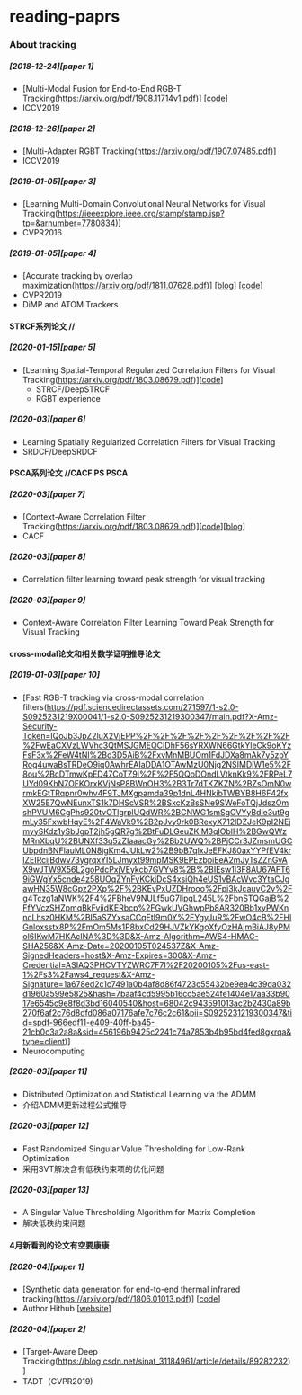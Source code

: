 # reading-paprs

### About tracking

##### [2018-12-24][paper 1]
* [Multi-Modal Fusion for End-to-End RGB-T Tracking(https://arxiv.org/pdf/1908.11714v1.pdf)] [[code](https://github.com/Alexadlu/MANet)]
* ICCV2019

##### [2018-12-26][paper 2]
* [Multi-Adapter RGBT Tracking(https://arxiv.org/pdf/1907.07485.pdf)]
* ICCV2019


##### [2019-01-05][paper 3]
* [Learning Multi-Domain Convolutional Neural Networks for Visual Tracking(https://ieeexplore.ieee.org/stamp/stamp.jsp?tp=&arnumber=7780834)]
* CVPR2016


##### [2019-01-05][paper 4]
* [Accurate tracking by overlap maximization(https://arxiv.org/pdf/1811.07628.pdf)] [[blog](https://blog.csdn.net/sinat_27318881/article/details/84668861)] [[code](https://github.com/visionml/pytracking)]
* CVPR2019
* DiMP and ATOM Trackers


#### STRCF系列论文 //
##### [2020-01-15][paper 5]
* [Learning Spatial-Temporal Regularized Correlation Filters for Visual Tracking(https://arxiv.org/pdf/1803.08679.pdf)][[code](https://github.com/GarfieldF/RGBT-tracking)]
  * STRCF/DeepSTRCF
  * RGBT experience 

##### [2020-03][paper 6]
* Learning Spatially Regularized Correlation Filters for Visual Tracking
* SRDCF/DeepSRDCF

#### PSCA系列论文 //CACF PS PSCA
##### [2020-03][paper 7]
* [Context-Aware Correlation Filter Tracking(https://arxiv.org/pdf/1803.08679.pdf)][[code](https://github.com/GarfieldF/RGBT-tracking)][[blog](https://blog.csdn.net/ms961516792/article/details/81774979)]
* CACF

##### [2020-03][paper 8]
* Correlation filter learning toward peak strength for visual tracking

##### [2020-03][paper 9]
* Context-Aware Correlation Filter Learning Toward Peak Strength for Visual Tracking

#### cross-modal论文和相关数学证明推导论文
##### [2019-01-03][paper 10]
* [Fast RGB-T tracking via cross-modal correlation filters(https://pdf.sciencedirectassets.com/271597/1-s2.0-S0925231219X00041/1-s2.0-S0925231219300347/main.pdf?X-Amz-Security-Token=IQoJb3JpZ2luX2VjEPP%2F%2F%2F%2F%2F%2F%2F%2F%2F%2FwEaCXVzLWVhc3QtMSJGMEQCIDhF56sYRXWN66GtkYleCk9oKYzFsF3x%2FeW4tNl%2Bd3D5AiB%2FxvMnMBUOm1FdJDXa8mAk7y5zpYRog4uwaBsTRDeO9iq0AwhrEAIaDDA1OTAwMzU0Njg2NSIMDjW1e5%2F8ou%2BcDTmwKpED47CoTZ9i%2F%2F5QQoDOndLVtknKk9%2FRPeL7UYd09KhN7OFKOrxKVjNsP8BWnOH3%2B3Tr7dTKZKZN%2BZsOmN0wrmkEGtTRqpnr0whv4F9TJMXgpamda39p1dnL4HNkibTWBYB8H6F42fxXW25E7QwNEunxTS1k7DHScVSR%2BSxcKzBsSNe9SWeFoTQjJdszOmshPVUM6CgPhs920tvOTlgrplUQdWR%2BCNWG1smSgOVYyBdle3ut9gmLy35FxwbHqyE%2F4WaVk9%2B2pJvy9rk0BRexyX712lDZJeK9pI2NEjmyySKdz1ySbJgpT2jh5gQR7g%2BtFuDLGeuZKIM3qIOblH%2BGwQWzMRnXbqU%2BUNXf33q5zZIaaacGy%2Bb2UWQ%2BPjCCr3JZmsmUGCUbpdnBNFlauML0N8jgKm4JUkLw2%2B9bB7qlxJeEFKJ80axYYPfEV4krlZEIRcijBdwv73ygrqxYI5LJmyxt99mpMSK9EPEzbpiEeA2mJyTsZZnGvAX9wJTW9X56L2goPdcPxjVEykcb7GVYv8%2B%2BIEsw1I3F8AU67AFT69iGWgYx5cnde4z58UOqZYnFyKCkiDcS4xsiQh4eUS1vBAcWvc3YtaCJgawHN35W8cGpz2PXp%2F%2BKEvPxUZDHrooo%2Fpj3kJcauyC2v%2Fg4Tczg1aNWK%2F4%2FBheV9NULf5uG7lipqL245L%2FbnSTQGajB%2FfYVczSHZpmqBkFvjidKERbcp%2FGwkUVGhwpPb8AR320Bb1xyPWKnncLhsz0HKM%2BI5aSZYxsaCCqEtI9m0Y%2FYgyJuR%2FwO4cB%2FHlGnloxsstx8P%2FmOm5Ms1P8bxCd29HJVZkYKgoXfyOzHAjmBiAJ8yPMol6IKwM7HKAcINA%3D%3D&X-Amz-Algorithm=AWS4-HMAC-SHA256&X-Amz-Date=20200105T024537Z&X-Amz-SignedHeaders=host&X-Amz-Expires=300&X-Amz-Credential=ASIAQ3PHCVTYZWRC7F7I%2F20200105%2Fus-east-1%2Fs3%2Faws4_request&X-Amz-Signature=1a678ed2c1c7491a0b4af8d86f4723c55432be9ea4c39da032d1960a599e5825&hash=7baaf4cd5995b16cc5ae524fe1404e17aa33b9017e6545c9e8f8d3bd16040540&host=68042c943591013ac2b2430a89b270f6af2c76d8dfd086a07176afe7c76c2c61&pii=S0925231219300347&tid=spdf-966edf11-e409-40ff-ba45-21cb0c3a2a8a&sid=456196b9425c2241c74a7853b4b95bd4fed8gxrqa&type=client)]
* Neurocomputing

##### [2020-03][paper 11]
* Distributed Optimization and Statistical Learning via the ADMM
* 介绍ADMM更新过程公式推导

##### [2020-03][paper 12]
* Fast Randomized Singular Value Thresholding for Low-Rank Optimization
* 采用SVT解决含有低秩约束项的优化问题

##### [2020-03][paper 13]
* A Singular Value Thresholding Algorithm for Matrix Completion
* 解决低秩约束问题


#### 4月新看到的论文有空要康康
##### [2020-04][paper 1]
* [Synthetic data generation for end-to-end thermal infrared tracking(https://arxiv.org/pdf/1806.01013.pdf)] [[code](https://github.com/Alexadlu/generatedTIR_tracking)]
* Author Hithub [[website](https://github.com/Alexadlu)]

##### [2020-04][paper 2]
* [Target-Aware Deep Tracking(https://blog.csdn.net/sinat_31184961/article/details/89282232)]
* TADT（CVPR2019)

